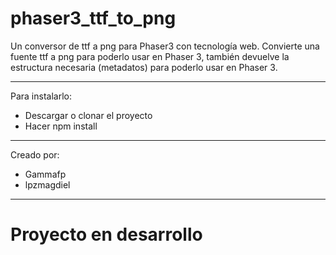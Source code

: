 # phaser3_ttf_to_png

Un conversor de ttf a png para Phaser3 con tecnología web.
Convierte una fuente ttf a png para poderlo usar en Phaser 3, también devuelve la estructura necesaria (metadatos) para poderlo usar en Phaser 3.

---
Para instalarlo: 
- Descargar o clonar el proyecto
- Hacer npm install
---
Creado por: 
- Gammafp 
- lpzmagdiel

---
# **Proyecto en desarrollo**
